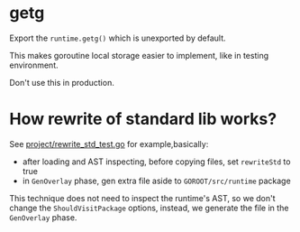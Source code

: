 # getg

Export the `runtime.getg()` which is unexported by default.

This makes goroutine local storage easier to implement, like in testing environment.

Don't use this in production.

# How rewrite of standard lib works?

See [project/rewrite_std_test.go](project/rewrite_std_test.go) for example,basically:

- after loading and AST inspecting, before copying files, set `rewriteStd` to true
- in `GenOverlay` phase, gen extra file aside to `GOROOT/src/runtime` package

This technique does not need to inspect the runtime's AST, so we don't change the `ShouldVisitPackage` options, instead, we generate the file in the `GenOverlay` phase.
